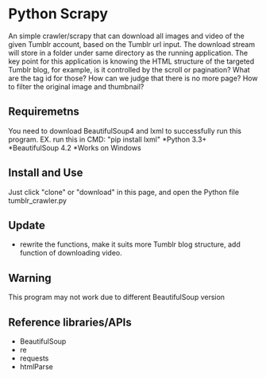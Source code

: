 # Python Scrapy

An simple crawler/scrapy that can download all images and video of the given Tumblr account, based on the Tumblr url input. The download stream will store in a folder under same directory as the running application. 
The key point for this application is knowing the HTML structure of the targeted Tumblr blog, for example, is it controlled by the scroll or pagination? What are the tag id for those? How can we judge that there is no more page? How to filter the original image and thumbnail?

## Requiremetns
You need to download BeautifulSoup4 and lxml to successfully run this program.
EX. run this in CMD: "pip install lxml"
*Python 3.3+
*BeautifulSoup 4.2
*Works on Windows

## Install and Use
Just click "clone" or "download" in this page, and open the Python file tumblr_crawler.py

## Update
* rewrite the functions, make it suits more Tumblr blog structure, add function of downloading video.


## Warning
This program may not work due to different BeautifulSoup version

## Reference libraries/APIs
* BeautifulSoup
* re
* requests
* htmlParse
